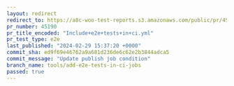 ```yaml
---
layout: redirect
redirect_to: https://a8c-woo-test-reports.s3.amazonaws.com/public/pr/45190/e2e/index.html
pr_number: 45190
pr_title_encoded: "Include+e2e+tests+in+ci.yml"
pr_test_type: e2e
last_published: "2024-02-29 15:37:20 +0000"
commit_sha: ed9f69e46762a9a681d236de6c62e2b3844adca5
commit_message: "Update publish job condition"
branch_name: tools/add-e2e-tests-in-ci-jobs
passed: true
---
```

